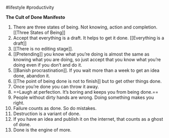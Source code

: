 
#lifestyle #productivity

**The Cult of Done Manifesto**

1. There are three states of being. Not knowing, action and completion. [[Three States of Being]]
2. Accept that everything is a draft. It helps to get it done. [[Everything is a draft]]
3. [[There is no editing stage]].
4. [[Pretending]] you know what you’re doing is almost the same as knowing what you are doing, so just accept that you know what you’re doing even if you don’t and do it.
5. [[Banish procrastination]]. If you wait more than a week to get an idea done, abandon it.
6. [[The point of being done is not to finish]] but to get other things done.
7. Once you’re done you can throw it away.
8. ==Laugh at perfection. It’s boring and keeps you from being done.==
9. People without dirty hands are wrong. Doing something makes you right.
10. Failure counts as done. So do mistakes.
11. Destruction is a variant of done.
12. If you have an idea and publish it on the internet, that counts as a ghost of done.
13. Done is the engine of more.